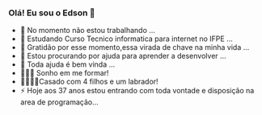 ### Olá! Eu sou o Edson 👋

- 🔭 No momento não estou trabalhando ...
- 🌱 Estudando Curso Tecnico informatica para internet no IFPE ...
- 🙌 Gratidão por esse momento,essa virada de chave na minha vida ...
- 🤔 Estou procurando por ajuda para aprender a desenvolver ...
- 💬 Toda ajuda é bem vinda ...
- 👨🏾‍🎓 Sonho em me formar!
- 👨‍👩‍👧‍👦Casado com 4 filhos e um labrador! 
- ⚡ Hoje aos 37 anos estou entrando com toda vontade e disposição na area de programação...

